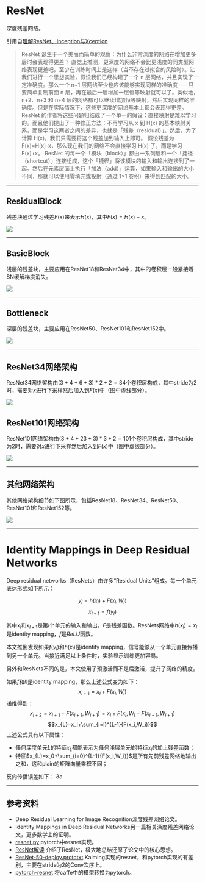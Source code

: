 # ResNet

深度残差网络。

引用自[理解ResNet、Inception与Xception](https://bacterous.github.io/2017/12/18/%E7%90%86%E8%A7%A3ResNet%E3%80%81Inception%E4%B8%8EXception/#%E6%9C%AA%E6%9D%A5%E5%8F%91%E5%B1%95)
> ResNet 诞生于一个美丽而简单的观察：为什么非常深度的网络在增加更多层时会表现得更差？
> 直觉上推测，更深度的网络不会比更浅度的同类型网络表现更差吧，至少在训练时间上是这样（当不存在过拟合的风险时）。让我们进行一个思想实验，假设我们已经构建了一个 n 层网络，并且实现了一定准确度。那么一个 n+1 层网络至少也应该能够实现同样的准确度——只要简单复制前面 n 层，再在最后一层增加一层恒等映射就可以了。类似地，n+2、n+3 和 n+4 层的网络都可以继续增加恒等映射，然后实现同样的准确度。但是在实际情况下，这些更深度的网络基本上都会表现得更差。
> ResNet 的作者将这些问题归结成了一个单一的假设：直接映射是难以学习的。而且他们提出了一种修正方法：不再学习从 x 到 H(x) 的基本映射关系，而是学习这两者之间的差异，也就是「残差（residual）」。然后，为了计算 H(x)，我们只需要将这个残差加到输入上即可。
> 假设残差为 F(x)=H(x)-x，那么现在我们的网络不会直接学习 H(x) 了，而是学习 F(x)+x。
> ResNet 的每一个「模块（block）」都由一系列层和一个「捷径（shortcut）」连接组成，这个「捷径」将该模块的输入和输出连接到了一起。然后在元素层面上执行「加法（add）」运算，如果输入和输出的大小不同，那就可以使用零填充或投射（通过 1×1 卷积）来得到匹配的大小。


---
## ResidualBlock
残差块通过学习残差$F(x)$来表示$H(x)$，其中$F(x)=H(x)-x$。

![](http://chenguanfuqq.gitee.io/tuquan2/img_2018_5/resnet_residualblock.png)


---
## BasicBlock
浅层的残差块，主要应用在ResNet18和ResNet34中，其中的卷积层一般紧接着BN缓解梯度消失。

![](http://chenguanfuqq.gitee.io/tuquan2/img_2018_5/resnet_basicblock.png)

---
## Bottleneck
深层的残差块，主要应用在ResNet50、ResNet101和ResNet152中。

![](http://chenguanfuqq.gitee.io/tuquan2/img_2018_5/resnet_bottleneck.png)


---
## ResNet34网络架构

ResNet34网络架构由$(3+4+6+3)*2+2=34$个卷积层构成，其中stride为2时，需要对$x$进行下采样然后加入到$F(x)$中（图中虚线部分）。

![](http://chenguanfuqq.gitee.io/tuquan2/img_2018_5/resnet34_arch.png)

## ResNet101网络架构

ResNet101网络架构由$(3+4+23+3)*3+2=101$个卷积层构成，其中stride为2时，需要对$x$进行下采样然后加入到$F(x)$中（图中虚线部分）。

![](http://chenguanfuqq.gitee.io/tuquan2/img_2018_5/resnet101_arch.png)

---
## 其他网络架构

其他网络架构细节如下图所示，包括ResNet18、ResNet34、ResNet50、ResNet101和ResNet152等。

![](http://chenguanfuqq.gitee.io/tuquan2/img_2018_5/resnet_arch_list.png)

---
# Identity Mappings in Deep Residual Networks

Deep residual networks（ResNets）由许多“Residual Units”组成。每一个单元表达形式如下所示：

$$y_l=h(x_l)+F(x_l,W_l)$$
$$x_{l+1}=f(y_l)$$

其中$x_l$和$x_{l+1}$是第$l$个单元的输入和输出，$F$是残差函数。ResNets网络中$h(x_l)=x_l$是identity mapping，$f$是$ReLU$函数。

本文推倒发现如果$f(y_l)$和$h(x_l)$是identity mapping，信号能够从一个单元直接传播到另一个单元。当接近满足以上条件时，实验显示训练更加容易。

另外和ResNets不同的是，本文使用了预激活而不是后激活，提升了网络的精度。

如果$f$和$h$是identity mapping，那么上述公式变为如下：
$$x_{l+1}=x_l+F(x_l,W_l)$$
递推得到：
$$x_{l+2}=x_{l+1}+F(x_{l+1},W_{l+1})=x_l+F(x_l,W_l+F(x_{l+1},W_{l+1})$$
$$x_{L}=x_l+\sum_{i=l}^{L-1}{F(x_i,W_i)}$$
上述公式具有以下属性：
- 任何深度单元$L$的特征$x_L$都能表示为任何浅层单元$l$的特征$x_l$的加上残差函数；
- 特征$x_{L}=x_0+\sum_{i=0}^{L-1}{F(x_i,W_i)}$是所有先前残差网络地输出之和，这和plain的矩阵向量乘积不同；

反向传播误差如下：
$\partial{\varepsilon}$

---
## 参考资料

- Deep Residual Learning for Image Recognition深度残差网络论文。
- Identity Mappings in Deep Residual Networks另一篇相关深度残差网络论文，更多数学上的证明。
- [resnet.py](https://github.com/pytorch/vision/blob/master/torchvision/models/resnet.py) pytorch中resnet实现。
- [ResNet解读](https://satisfie.github.io/2016/09/15/ResNet%E8%A7%A3%E8%AF%BB/) 介绍了ResNet，极大地总结还原了论文中的核心思想。
- [ResNet-50-deploy.prototxt](https://github.com/KaimingHe/deep-residual-networks/blob/master/prototxt/ResNet-50-deploy.prototxt) Kaiming实现的resnet，和pytorch实现的有差别，主要在stride为2的Conv次序上。
- [pytorch-resnet](https://github.com/ruotianluo/pytorch-resnet) 将caffe中的模型转换为pytorch。
